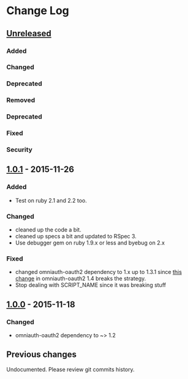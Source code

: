# Change Log

## [Unreleased]

### Added
### Changed
### Deprecated
### Removed
### Deprecated
### Fixed
### Security

## [1.0.1] - 2015-11-26

### Added
- Test on ruby 2.1 and 2.2 too.

### Changed
- cleaned up the code a bit.
- cleaned up specs a bit and updated to RSpec 3.
- Use debugger gem on ruby 1.9.x or less and byebug on 2.x

### Fixed
- changed omniauth-oauth2 dependency to 1.x up to 1.3.1 since [this change][1]
  in omniauth-oauth2 1.4 breaks the strategy.
- Stop dealing with SCRIPT_NAME since it was breaking stuff

## [1.0.0] - 2015-11-18

### Changed
- omniauth-oauth2 dependency to ~> 1.2

## Previous changes
Undocumented. Please review git commits history.

[Unreleased]: https://github.com/redbooth/omniauth-redbooth/compare/1.0.1...HEAD
[1.0.1]: https://github.com/redbooth/omniauth-redbooth/compare/1.0.0...1.0.1
[1.0.0]: https://github.com/redbooth/omniauth-redbooth/compare/0.0.4...1.0.0

[1]: https://github.com/intridea/omniauth-oauth2/issues/81
